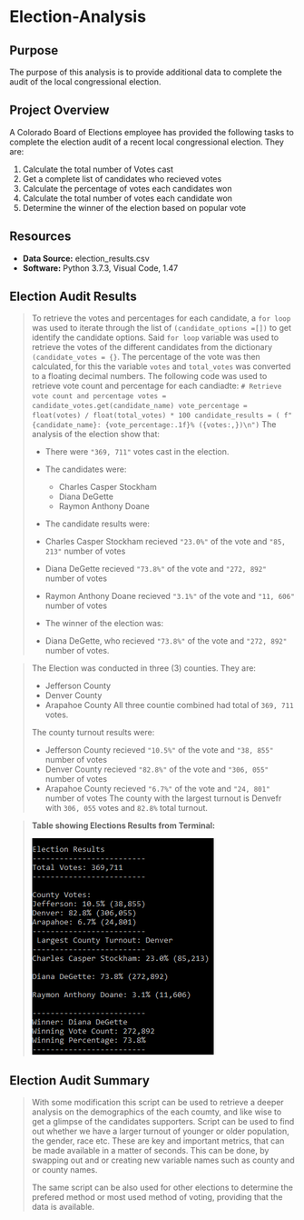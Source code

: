 # Election-Analysis

## Purpose
The purpose of this analysis is to provide additional data to complete the audit of the local congressional election.

## Project Overview
A Colorado Board of Elections employee has provided the following tasks to complete the election audit of a recent local congressional election. They are:

1. Calculate the total number of Votes cast
2. Get a complete list of candidates who recieved votes
3. Calculate the percentage of votes each candidates won
4. Calculate the total number of votes each candidate won
5. Determine the winner of the election based on popular vote

## Resources
- **Data Source:** election_results.csv
- **Software:** Python 3.7.3, Visual Code, 1.47

## Election Audit Results
>  To retrieve the votes and percentages for each candidate, a `for loop` was used to iterate through the list of `(candidate_options =[])` to get identify the candidate options. Said `for loop` variable was used to retrieve the votes of the different candidates from the dictionary `(candidate_votes = {}`. The percentage of the vote was then calculated, for this the variable `votes` and `total_votes` was converted to a floating decimal numbers. The following code was used to retrieve vote count and percentage for each candiadte:
>        `# Retrieve vote count and percentage
>        votes = candidate_votes.get(candidate_name)
>        vote_percentage = float(votes) / float(total_votes) * 100
>        candidate_results = (
>            f"{candidate_name}: {vote_percentage:.1f}% ({votes:,})\n")`
>The analysis of the election show that:
>- There were `"369, 711"` votes cast in the election.
> - The candidates were:
>   - Charles Casper Stockham
>   - Diana DeGette
>   - Raymon Anthony Doane
>            
>- The candidate results were:
>  - Charles Casper Stockham recieved `"23.0%"` of the vote and `"85, 213"` number of votes
>  - Diana DeGette recieved `"73.8%"` of the vote and `"272, 892"` number of votes
>  - Raymon Anthony Doane recieved `"3.1%"` of the vote and `"11, 606"` number of votes
>  
>- The winner of the election was:
>  - Diana DeGette, who recieved `"73.8%"` of the vote and `"272, 892"` number of votes.

>The Election was conducted in three (3) counties. They are:
>- Jefferson County
>- Denver County
>- Arapahoe County
>All three countie combined had total of `369, 711` votes.
>
>The county turnout results were:
>  - Jefferson County recieved `"10.5%"` of the vote and `"38, 855"` number of votes  
>  - Denver County recieved `"82.8%"` of the vote and `"306, 055"` number of votes
>  - Arapahoe County recieved `"6.7%"` of the vote and `"24, 801"` number of votes
>The county with the largest turnout is Denvefr with `306, 055` votes and `82.8%` total turnout. 

>**Table showing Elections Results from Terminal:**
>
>![election_results](./Resources/election_results.png)
  
## Election Audit Summary
>With some modification this script can be used to retrieve a deeper analysis on the demographics of the each coumty, and like wise to get a glimpse of the candidates supporters. Script can be used to find out whether we have a larger turnout of younger or older population, the gender, race etc. These are key and important metrics, that can be made available in a matter of seconds. This can be done, by swapping out and or creating new variable names such as county and or county names. 
>
>The same script can be also used for other elections to determine the prefered method or most used method of voting, providing that the data is available.


